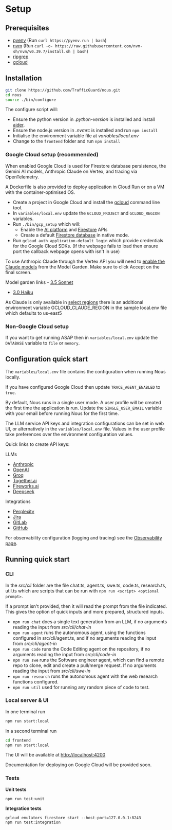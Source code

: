 # Setup

## Prerequisites

- [pyenv](https://github.com/pyenv/pyenv) (Run `curl https://pyenv.run | bash`)
- [nvm](https://github.com/nvm-sh/nvm) (Run `curl -o- https://raw.githubusercontent.com/nvm-sh/nvm/v0.39.7/install.sh | bash`)
- [ripgrep](https://github.com/BurntSushi/ripgrep?tab=readme-ov-file#installation)
- [gcloud](https://cloud.google.com/sdk/docs/install)

## Installation
```bash
git clone https://github.com/TrafficGuard/nous.git
cd nous
source ./bin/configure
```
The configure script will:

- Ensure the python version in *.python-version* is installed and install [aider](https://aider.chat/).
- Ensure the node.js version in *.nvmrc* is installed and run `npm install`
- Initialise the environment variable file at *variables/local.env*
- Change to the `frontend` folder and run `npm install`

### Google Cloud setup (recommended)

When enabled Google Cloud is used for Firestore database persistence, the Gemini AI models, Anthropic Claude on Vertex, and tracing via OpenTelemetry.

A Dockerfile is also provided to deploy application in Cloud Run or on a VM with the container-optimised OS.

- Create a project in Google Cloud and install the [gcloud](https://cloud.google.com/sdk/docs/install) command line tool.
- In `variables/local.env` update the `GCLOUD_PROJECT` and `GCLOUD_REGION` variables.
- Run `./bin/gcp_setup` which will:
    - Enable the [AI platform](https://console.cloud.google.com/apis/library/aiplatform.googleapis.com) and [Firestore](https://console.cloud.google.com/apis/library/firestore.googleapis.com) APIs
    - Create a default [Firestore database](https://console.cloud.google.com/firestore/databases) in native mode.
- Run `gcloud auth application-default login` which provide credentials for the Google Cloud SDKs. (If the webpage fails to load then ensure port the callback webpage opens with isn't in use)

To use Anthropic Claude through the Vertex API you will need to [enable the Claude models](https://cloud.google.com/vertex-ai/generative-ai/docs/partner-models/use-claude#grant-permissions) from the Model Garden. Make sure to click Accept on the final screen.

Model garden links - [3.5 Sonnet](https://console.cloud.google.com/vertex-ai/publishers/anthropic/model-garden/claude-3-5-sonnet?supportedpurview=project)
- [3.0 Haiku](https://console.cloud.google.com/vertex-ai/publishers/anthropic/model-garden/claude-3-haiku?supportedpurview=project)

As Claude is only available in [select regions](https://cloud.google.com/vertex-ai/generative-ai/docs/partner-models/use-claude#regions) there is an additional environment variable GCLOUD_CLAUDE_REGION in the sample local.env file which defaults to us-east5

### Non-Google Cloud setup

If you want to get running ASAP then in `variables/local.env` update the `DATABASE` variable to `file` or `memory`.

## Configuration quick start

The `variables/local.env` file contains the configuration when running Nous locally.

If you have configured Google Cloud then update `TRACE_AGENT_ENABLED` to `true`.

By default, Nous runs in a single user mode. A user profile will be created the first time the application is run.
Update the `SINGLE_USER_EMAIL` variable with your email before running Nous for the first time.

The LLM service API keys and integration configurations can be set in web UI, or alternatively in the `variables/local.env` file. Values in the user profile take preferences over the environment configuration values.

Quick links to create API keys:

LLMs
- [Anthropic](https://console.anthropic.com/settings/keys)
- [OpenAI](https://platform.openai.com/api-keys)
- [Groq](https://console.groq.com/keys)
- [Together.ai](https://api.together.ai/settings/api-keys)
- [Fireworks.ai](https://fireworks.ai/api-keys)
- [Deepseek](https://platform.deepseek.com/api_keys)

Integrations
- [Perplexity](https://www.perplexity.ai/settings/api)
- [Jira](https://id.atlassian.com/manage-profile/security/api-tokens)
- [GitLab](https://www.gitab.com/-/user_settings/personal_access_tokens)
- [GitHub](https://github.com/settings/tokens?type=beta)

For observability configuration (logging and tracing) see the [Observability page](observability.md).

## Running quick start

### CLI

In the *src/cli* folder are the file chat.ts, agent.ts, swe.ts, code.ts, research.ts, util.ts which are scripts that can be run with `npm run <script> <optional prompt>`.

If a prompt isn't provided, then it will read the prompt from the file indicated. This gives the option of quick inputs and more prepared, structured inputs.

- `npm run chat` does a single text generation from an LLM, if no arguments reading the input from *src/cli/chat-in*
- `npm run agent` runs the autonomous agent, using the functions configured in src/cli/agent.ts, and if no arguments reading the input from *src/cli/agent-in*
- `npm run code` runs the Code Editing agent on the repository, if no arguments reading the input from *src/cli/code-in*
- `npm run swe` runs the Software engineer agent, which can find a remote repo to clone, edit and create a pull/merge request. If no arguments reading the input from *src/cli/swe-in*
- `npm run research` runs the autonomous agent with the web research functions configured.
- `npm run util` used for running any random piece of code to test.

### Local server & UI

In one terminal run
```bash
npm run start:local
```
In a second terminal run
```bash
cd frontend
npm run start:local
```
The UI will be available at [http://localhost:4200](http://localhost:4200)

Documentation for deploying on Google Cloud will be provided soon.

### Tests

**Unit tests**

`npm run test:unit`

**Integration tests**
```
gcloud emulators firestore start --host-port=127.0.0.1:8243
npm run test:integration
```
